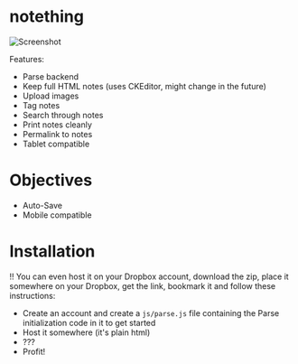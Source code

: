 notething
=========

![Screenshot](http://f.cl.ly/items/0Y0y3s3W3j41321k2F16/Screen%20Shot%202013-05-23%20at%208.57.16%20PM.png)

Features:
- Parse backend 
- Keep full HTML notes (uses CKEditor, might change in the future)
- Upload images
- Tag notes
- Search through notes
- Print notes cleanly
- Permalink to notes
- Tablet compatible

# Objectives
- Auto-Save
- Mobile compatible

# Installation

!! You can even host it on your Dropbox account, download the zip, place it somewhere on your Dropbox, get the link, bookmark it and follow these instructions:

- Create an account and create a `js/parse.js` file containing the Parse initialization code in it to get started
- Host it somewhere (it's plain html)
- ???
- Profit!
